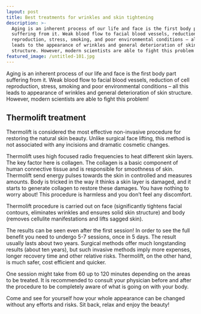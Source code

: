 ```yaml
---
layout: post
title: Best treatments for wrinkles and skin tightening
description: >-
  Aging is an inherent process of our life and face is the first body part
  suffering from it. Weak blood flow to facial blood vessels, reduction of cell
  reproduction, stress, smoking, and poor environmental conditions – all this
  leads to the appearance of wrinkles and general deterioration of skin
  structure. However, modern scientists are able to fight this problem!
featured_image: /untitled-101.jpg
---
```


Aging is an inherent process of our life and face is the first body part suffering from it. Weak blood flow to facial blood vessels, reduction of cell reproduction, stress, smoking and poor environmental conditions – all this leads to appearance of wrinkles and general deterioration of skin structure. However, modern scientists are able to fight this problem! &nbsp; &nbsp;

## Thermolift treatment&nbsp;

Thermolift is considered the most effective non-invasive procedure for restoring the natural skin beauty. Unlike surgical face lifting, this method is not associated with any incisions and dramatic cosmetic changes.&nbsp;

Thermolift uses high focused radio frequencies to heat different skin layers. The key factor here is collagen. The collagen is a basic component of human connective tissue and is responsible for smoothness of skin. Thermolift send energy pulses towards the skin in controlled and measures amounts. Body is tricked in the way it thinks a skin layer is damaged, and it starts to generate collagen to restore these damages. You have nothing to worry about! This procedure is harmless and you don’t feel any discomfort.

Thermolift procedure is carried out on face (significantly tightens facial contours, eliminates wrinkles and ensures solid skin structure) and body (removes cellulite manifestations and lifts sagged skin). &nbsp; &nbsp; &nbsp;&nbsp;

The results can be seen even after the first session! In order to see the full benefit you need to undergo 5-7 sessions, once in 5 days. The result usually lasts about two years. Surgical methods offer much longstanding results (about ten years), but such invasive methods imply more expenses, longer recovery time and other relative risks. Thermolift, on the other hand, is much safer, cost efficient and quicker.

One session might take from 60 up to 120 minutes depending on the areas to be treated. It is recommended to consult your physician before and after the procedure to be completely aware of what is going on with your body.

Come and see for yourself how your whole appearance can be changed without any efforts and risks. Sit back, relax and enjoy the beauty!